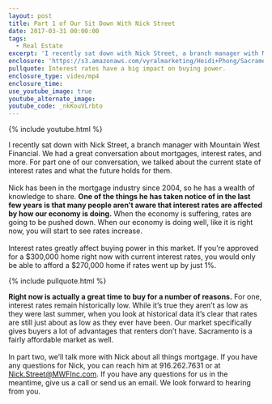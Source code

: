 ```yaml
---
layout: post
title: Part 1 of Our Sit Down With Nick Street
date: 2017-03-31 00:00:00
tags:
  - Real Estate
excerpt: 'I recently sat down with Nick Street, a branch manager with Mountain West Financial. We had a great conversation about mortgages, interest rates, and more. For part one of our conversation, we talked about the current state of interest rates and what the future holds for them.'
enclosure: 'https://s3.amazonaws.com/vyralmarketing/Heidi+Phong/Sacramento+Real+Estate-+A+closer+look+at+interest+rates.mp4'
pullquote: Interest rates have a big impact on buying power.
enclosure_type: video/mp4
enclosure_time:
use_youtube_image: true
youtube_alternate_image:
youtube_code: _nkKouVLrbto
---
```



{% include youtube.html %}

I recently sat down with Nick Street, a branch manager with Mountain West Financial. We had a great conversation about mortgages, interest rates, and more. For part one of our conversation, we talked about the current state of interest rates and what the future holds for them.
<br>
<br>Nick has been in the mortgage industry since 2004, so he has a wealth of knowledge to share. **One of the things he has taken notice of in the last few years is that many people aren’t aware that interest rates are affected by how our economy is doing.** When the economy is suffering, rates are going to be pushed down. When our economy is doing well, like it is right now, you will start to see rates increase.
<br>
<br>Interest rates greatly affect buying power in this market. If you’re approved for a $300,000 home right now with current interest rates, you would only be able to afford a $270,000 home if rates went up by just 1%.

{% include pullquote.html %}

**Right now is actually a great time to buy for a number of reasons.** For one, interest rates remain historically low. While it’s true they aren’t as low as they were last summer, when you look at historical data it’s clear that rates are still just about as low as they ever have been. Our market specifically gives buyers a lot of advantages that renters don’t have. Sacramento is a fairly affordable market as well.
<br>
<br>In part two, we’ll talk more with Nick about all things mortgage. If you have any questions for Nick, you can reach him at 916.262.7631 or at Nick.Street@MWFInc.com. If you have any questions for us in the meantime, give us a call or send us an email. We look forward to hearing from you.